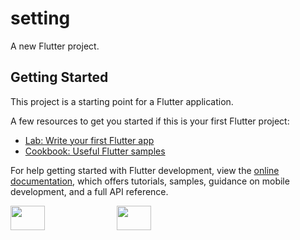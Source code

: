 # setting

A new Flutter project.

## Getting Started

This project is a starting point for a Flutter application.

A few resources to get you started if this is your first Flutter project:

- [Lab: Write your first Flutter app](https://docs.flutter.dev/get-started/codelab)
- [Cookbook: Useful Flutter samples](https://docs.flutter.dev/cookbook)

For help getting started with Flutter development, view the
[online documentation](https://docs.flutter.dev/), which offers tutorials,
samples, guidance on mobile development, and a full API reference.


<p>

<img src="https://user-images.githubusercontent.com/117918175/226629385-c297cb69-59b4-492a-8bdf-986843a0efbd.png" height="10%" width ="33%" >
<img src="https://user-images.githubusercontent.com/117918175/226629657-c0423aba-1423-46b1-8284-a66d7a99655c.png"  height="10%" width ="33%">
</p>
